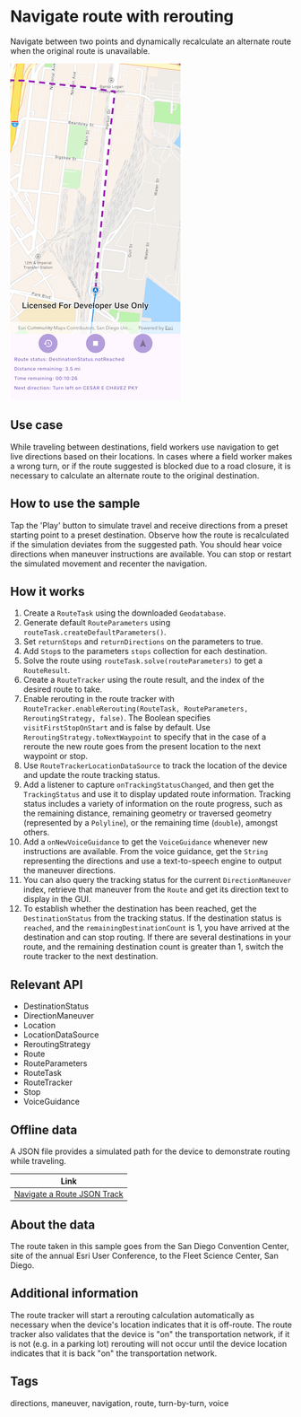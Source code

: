 # Navigate route with rerouting

Navigate between two points and dynamically recalculate an alternate route when the original route is unavailable.

![Image of navigate route with rerouting](navigate_route_with_rerouting.png)

## Use case

While traveling between destinations, field workers use navigation to get live directions based on their locations. In cases where a field worker makes a wrong turn, or if the route suggested is blocked due to a road closure, it is necessary to calculate an alternate route to the original destination.

## How to use the sample

Tap the 'Play' button to simulate travel and receive directions from a preset starting point to a preset destination. Observe how the route is recalculated if the simulation deviates from the suggested path. You should hear voice directions when maneuver instructions are available. You can stop or restart the simulated movement and recenter the navigation.

## How it works

1. Create a `RouteTask` using the downloaded `Geodatabase`.
2. Generate default `RouteParameters` using `routeTask.createDefaultParameters()`.
3. Set `returnStops` and `returnDirections` on the parameters to true.
4. Add `Stop`s to the parameters `stops` collection for each destination.
5. Solve the route using `routeTask.solve(routeParameters)` to get a `RouteResult`.
6. Create a `RouteTracker` using the route result, and the index of the desired route to take.
7. Enable rerouting in the route tracker with `RouteTracker.enableRerouting(RouteTask, RouteParameters, ReroutingStrategy, false)`. The Boolean specifies `visitFirstStopOnStart` and is false by default. Use `ReroutingStrategy.toNextWaypoint` to specify that in the case of a reroute the new route goes from the present location to the next waypoint or stop.
8. Use `RouteTrackerLocationDataSource` to track the location of the device and update the route tracking status.
9. Add a listener to capture `onTrackingStatusChanged`, and then get the `TrackingStatus` and use it to display updated route information. Tracking status includes a variety of information on the route progress, such as the remaining distance, remaining geometry or traversed geometry (represented by a `Polyline`), or the remaining time (`double`), amongst others.
10. Add a `onNewVoiceGuidance` to get the `VoiceGuidance` whenever new instructions are available. From the voice guidance, get the `String` representing the directions and use a text-to-speech engine to output the maneuver directions.
11. You can also query the tracking status for the current `DirectionManeuver` index, retrieve that maneuver from the `Route` and get its direction text to display in the GUI.
12. To establish whether the destination has been reached, get the `DestinationStatus` from the tracking status. If the destination status is `reached`, and the `remainingDestinationCount` is 1, you have arrived at the destination and can stop routing. If there are several destinations in your route, and the remaining destination count is greater than 1, switch the route tracker to the next destination.

## Relevant API

* DestinationStatus
* DirectionManeuver
* Location
* LocationDataSource
* ReroutingStrategy
* Route
* RouteParameters
* RouteTask
* RouteTracker
* Stop
* VoiceGuidance

## Offline data

A JSON file provides a simulated path for the device to demonstrate routing while traveling.

| Link |
|---------|
|[Navigate a Route JSON Track](https://www.arcgis.com/home/item.html?id=4caec8c55ea2463982f1af7d9611b8d5)|

## About the data

The route taken in this sample goes from the San Diego Convention Center, site of the annual Esri User Conference, to the Fleet Science Center, San Diego.

## Additional information

The route tracker will start a rerouting calculation automatically as necessary when the device's location indicates that it is off-route. The route tracker also validates that the device is "on" the transportation network, if it is not (e.g. in a parking lot) rerouting will not occur until the device location indicates that it is back "on" the transportation network.

## Tags

directions, maneuver, navigation, route, turn-by-turn, voice
